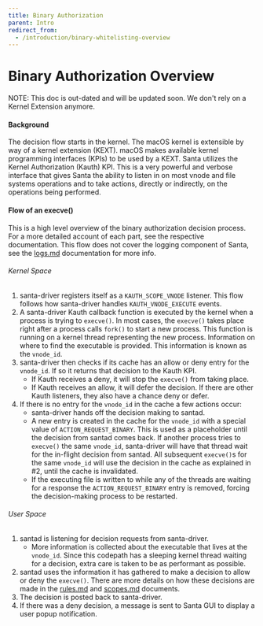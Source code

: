 ```yaml
---
title: Binary Authorization
parent: Intro
redirect_from:
  - /introduction/binary-whitelisting-overview
---
```


# Binary Authorization Overview

NOTE: This doc is out-dated and will be updated soon. We don't rely on a Kernel 
Extension anymore.

#### Background

The decision flow starts in the kernel. The macOS kernel is extensible by way of
a kernel extension (KEXT). macOS makes available kernel programming interfaces
(KPIs) to be used by a KEXT. Santa utilizes the Kernel Authorization (Kauth)
KPI. This is a very powerful and verbose interface that gives Santa the ability
to listen in on most vnode and file systems operations and to take actions,
directly or indirectly, on the operations being performed.

#### Flow of an execve()

This is a high level overview of the binary authorization decision
process. For a more detailed account of each part, see the respective
documentation. This flow does not cover the logging component of Santa, see the
[logs.md](../concepts/logs.md) documentation for more info.

###### Kernel Space

1.  santa-driver registers itself as a `KAUTH_SCOPE_VNODE` listener. This flow
    follows how santa-driver handles `KAUTH_VNODE_EXECUTE` events.
2.  A santa-driver Kauth callback function is executed by the kernel when a
    process is trying to `execve()`. In most cases, the `execve()` takes place
    right after a process calls `fork()` to start a new process. This function
    is running on a kernel thread representing the new process. Information on
    where to find the executable is provided. This information is known as the
    `vnode_id`.
3.  santa-driver then checks if its cache has an allow or deny entry for the
    `vnode_id`. If so it returns that decision to the Kauth KPI.
    *   If Kauth receives a deny, it will stop the `execve()` from taking place.
    *   If Kauth receives an allow, it will defer the decision. If there are
        other Kauth listeners, they also have a chance deny or defer.
4.  If there is no entry for the `vnode_id` in the cache a few actions occur:
    *   santa-driver hands off the decision making to santad.
    *   A new entry is created in the cache for the `vnode_id` with a special
        value of `ACTION_REQUEST_BINARY`. This is used as a placeholder until
        the decision from santad comes back. If another process tries to
        `execve()` the same `vnode_id`, santa-driver will have that thread wait
        for the in-flight decision from santad. All subsequent `execve()`s for
        the same `vnode_id` will use the decision in the cache as explained
        in #2, until the cache is invalidated. 
    *   If the executing file is written to while any of the threads are waiting
        for a response the `ACTION_REQUEST_BINARY` entry is removed, forcing the
        decision-making process to be restarted.

###### User Space

1.  santad is listening for decision requests from santa-driver.
    *   More information is collected about the executable that lives at the
        `vnode_id`. Since this codepath has a sleeping kernel thread waiting for
        a decision, extra care is taken to be as performant as possible.
2.  santad uses the information it has gathered to make a decision to allow or
    deny the `execve()`. There are more details on how these decisions are made
    in the [rules.md](../concepts/rules.md) and [scopes.md](../concepts/scopes.md)
    documents.
3.  The decision is posted back to santa-driver.
4.  If there was a deny decision, a message is sent to Santa GUI to display a
    user popup notification.
